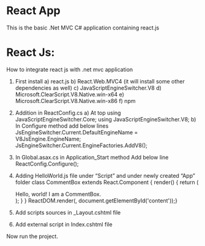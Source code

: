 # React App
This is the basic .Net MVC C# application containing react.js

# React Js:
How to integrate react js with .net mvc application

1)	First install 
a)	react.js 
b)	React.Web.MVC4 (it will install some other dependencies as well)
c)	JavaScriptEngineSwitcher.V8
d)	Microsoft.ClearScript.V8.Native.win-x64
e)	Microsoft.ClearScript.V8.Native.win-x86
f)	npm


2)	Addition in ReactConfig.cs 
a)	At top
using JavaScriptEngineSwitcher.Core;
using JavaScriptEngineSwitcher.V8;
b)	In Configure method add below lines
JsEngineSwitcher.Current.DefaultEngineName = V8JsEngine.EngineName;
JsEngineSwitcher.Current.EngineFactories.AddV8();


3)	In Global.asax.cs in Application_Start method Add below line
ReactConfig.Configure();

4)	Adding HelloWorld.js file under “Script” and under newly created “App” folder
class CommentBox extends React.Component {
    render() {
        return (
            <div className="commentBox">Hello, world! I am a CommentBox.</div>
        );
    }
}
ReactDOM.render(<CommentBox />, document.getElementById('content'));}

5)	Add scripts sources in _Layout.cshtml file
 <script src="https://unpkg.com/react@18/umd/react.production.min.js"></script>
 <script src="https://unpkg.com/react-dom@18/umd/react-dom.production.min.js"></script>
 <!-- Add Babel Standalone for in-browser JSX transpiling -->
 <script src="https://cdnjs.cloudflare.com/ajax/libs/babel-standalone/6.26.0/babel.min.js"></script>
 
6)	Add external script in Index.cshtml file
<script src="~/Scripts/App/HelloWorld.js" type="text/babel"></script>


Now run the project.

